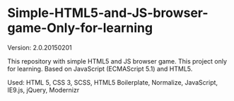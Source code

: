# Simple-HTML5-and-JS-browser-game-Only-for-learning

Version: 2.0.20150201

This repository with simple HTML5 and JS browser game. This project only for learning. Based on JavaScript (ECMAScript 5.1) and HTML5.

Used:
HTML 5,
CSS 3,
SCSS,
HTML5 Boilerplate,
Normalize,
JavaScript,
IE9.js,
jQuery,
Modernizr
